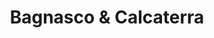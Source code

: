 ---
title: "Bagnasco & Calcaterra"
url: /sterling-heights/bagnasco-und-calcaterra/
shop: Bestattungen
---